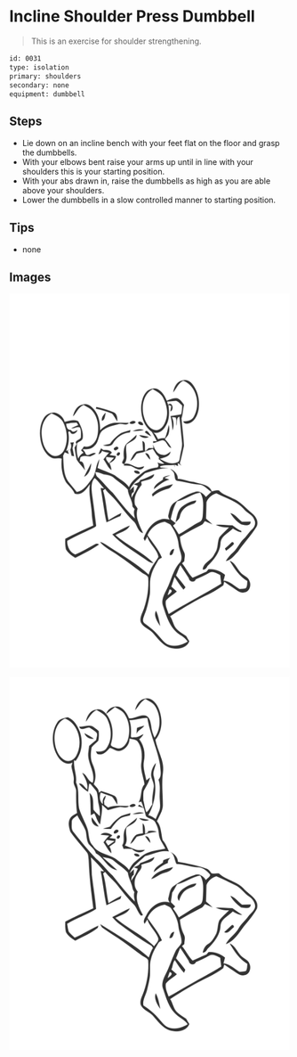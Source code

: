 # Incline Shoulder Press Dumbbell
> This is an exercise for shoulder strengthening.

``` 
id: 0031 
type: isolation 
primary: shoulders 
secondary: none 
equipment: dumbbell 
``` 

## Steps

 - Lie down on an incline bench with your feet flat on the floor and grasp the dumbbells.
 - With your elbows bent raise your arms up until in line with your shoulders this is your starting position.
 - With your abs drawn in, raise the dumbbells as high as you are able above your shoulders.
 - Lower the dumbbells in a slow controlled manner to starting position.

## Tips

 - none

## Images

![](../svg/0031-relaxation.svg)

![](../svg/0031-tension.svg)
